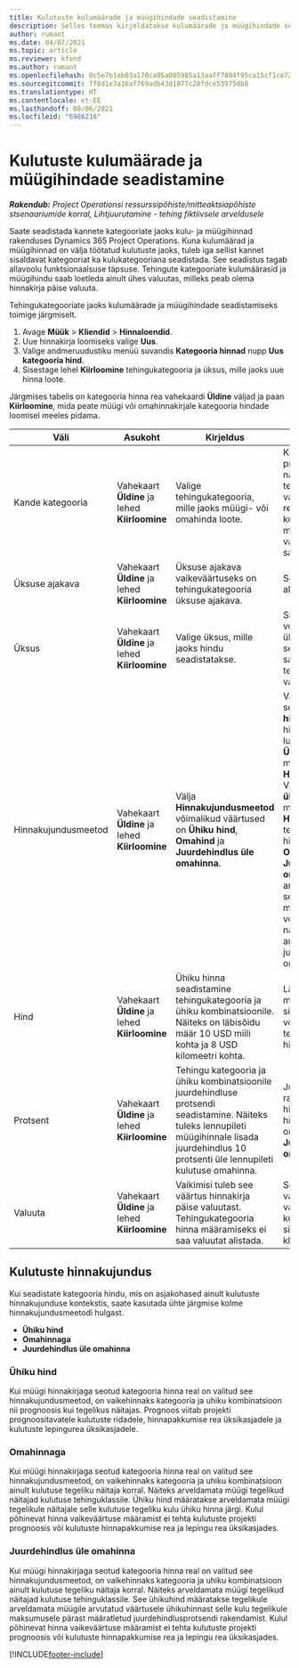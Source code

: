 ```yaml
---
title: Kulutuste kulumäärade ja müügihindade seadistamine
description: Selles teemas kirjeldatakse kulumäärade ja müügihindade seadistamist tehingute ja kulutuste kategooriates.
author: rumant
ms.date: 04/07/2021
ms.topic: article
ms.reviewer: kfend
ms.author: rumant
ms.openlocfilehash: 0c5e7b1ab03a170ca95a005985a13aaff7494f95ca15cf1ce726674ae9a14222
ms.sourcegitcommit: 7f8d1e7a16af769adb43d1877c28fdce53975db8
ms.translationtype: HT
ms.contentlocale: et-EE
ms.lasthandoff: 08/06/2021
ms.locfileid: "6986216"
---
```

# <a name="set-up-cost-and-sales-rates-for-expenses"></a>Kulutuste kulumäärade ja müügihindade seadistamine

_**Rakendub:** Project Operationsi ressurssipõhiste/mitteaktsiapõhiste stsenaariumide korral,  Lihtjuurutamine - tehing fiktiivsele arveldusele_

Saate seadistada kannete kategooriate jaoks kulu- ja müügihinnad rakenduses Dynamics 365 Project Operations. Kuna kulumäärad ja müügihinnad on välja töötatud kulutuste jaoks, tuleb iga sellist kannet sisaldavat kategooriat ka kulukategooriana seadistada. See seadistus tagab allavoolu funktsionaalsuse täpsuse. Tehingute kategooriate kulumäärasid ja müügihindu saab loetleda ainult ühes valuutas, milleks peab olema hinnakirja päise valuuta.

Tehingukategooriate jaoks kulumäärade ja müügihindade seadistamiseks toimige järgmiselt. 

1. Avage **Müük** > **Kliendid** > **Hinnaloendid**.
2. Uue hinnakirja loomiseks valige **Uus**. 
3. Valige andmeruudustiku menüü suvandis **Kategooria hinnad** nupp **Uus kategooria hind**. 
4. Sisestage lehel **Kiirloomine** tehingukategooria ja üksus, mille jaoks uue hinna loote.

Järgmises tabelis on kategooria hinna rea vahekaardi **Üldine** väljad ja paan **Kiirloomine**, mida peate müügi või omahinnakirjale kategooria hindade loomisel meeles pidama.

| Väli | Asukoht | Kirjeldus | Allavoolu mõjud |
| --- | --- | --- | --- |
| Kande kategooria | Vahekaart **Üldine** ja lehed **Kiirloomine** | Valige tehingukategooria, mille jaoks müügi- või omahinda loote. | Kulutuse sissetuleva prognoosi või tegeliku näitaja tehingukategooria vastendatakse selle reaga tehingukategooria kulumäära või müügihinna vaikeväärtuse saamiseks. |
| Üksuse ajakava | Vahekaart **Üldine** ja lehed **Kiirloomine** | Üksuse ajakava vaikeväärtuseks on tehingukategooria üksuse ajakava. | Sellest väljast puudub allavoolu mõju. |
| Üksus | Vahekaart **Üldine** ja lehed **Kiirloomine** | Valige üksus, mille jaoks hindu seadistatakse. | Sissetuleva prognoosi või tegelike näitajate üksus vastendatakse selle rea üksusega, et saada kuluprognoosi või tegeliku näitaja vaikehind. |
| Hinnakujundusmeetod | Vahekaart **Üldine** ja lehed **Kiirloomine** | Välja **Hinnakujundusmeetod** võimalikud väärtused on **Ühiku hind**, **Omahind** ja **Juurdehindlus üle omahinna**. | Valides hinna seadistamise aja **Ühiku hinna**, siis kategooria hinna rea väli **Protsent** lukustub. Kui valitud on **Ühiku hind**, lukustatakse müügi hinnakirja väljad **Hind** ja **Protsent**. Väärtuse **Juurdehindlus üle omahinna** lukustab müügi hinnakirja välja **Hind**. Kulu sissetuleval tegeliku näitaja real viib hinnakujundusmeetod **Omahind** või **Juurdehindlus üle omahinna** vastavale arveldamata müügi reale sellise hinna määramiseni, mis on võrdne kulu tegeliku näitajaga või mida arvestatakse juurdehindlusena üle omahinna. |
| Hind | Vahekaart **Üldine** ja lehed **Kiirloomine** | Ühiku hinna seadistamine tehingukategooria ja ühiku kombinatsioonile. Näiteks on läbisõidu määr 10 USD miili kohta ja 8 USD kilomeetri kohta. | Läbisõidu määr on määr, mille vaikeväärtuseks on sissetuleva prognoosi või kulu tehinguklassi tegeliku näitaja rea ühiku hind või kulu.|
| Protsent | Vahekaart **Üldine** ja lehed **Kiirloomine** | Tehingu kategooria ja ühiku kombinatsioonile juurdehindluse protsendi seadistamine. Näiteks tuleks lennupileti müügihinnale lisada juurdehindlus 10 protsenti üle lennupileti kulutuse omahinna. | Juurdehindlust rakendatakse müügi hinnakirjas ainult siis, kui hinnakujundusmeetodiks on valitud **Juurdehindlus üle omahinna**. |
| Valuuta | Vahekaart **Üldine** ja lehed **Kiirloomine** | Vaikimisi tuleb see väärtus hinnakirja päise valuutast. Tehingukategooria hinna määramiseks ei saa valuutat alistada. | See valuuta on vaikimisi valuuta, mille vaikeväärtuseks on kulude ja müügi sissetuleva kulutehingu klassi tegeliku rea hind. |

## <a name="pricing-methods-for-expenses"></a>Kulutuste hinnakujundus

Kui seadistate kategooria hindu, mis on asjakohased ainult kulutuste hinnakujunduse kontekstis, saate kasutada ühte järgmise kolme hinnakujundusmeetodi hulgast.

- **Ühiku hind**
- **Omahinnaga**
- **Juurdehindlus üle omahinna**

### <a name="price-per-unit"></a>Ühiku hind
Kui müügi hinnakirjaga seotud kategooria hinna real on valitud see hinnakujundusmeetod, on vaikehinnaks kategooria ja uhiku kombinatsioon nii prognoosis kui tegelikus näitajas. Prognoos viitab projekti prognoositavatele kulutuste ridadele, hinnapakkumise rea üksikasjadele ja kulutuste lepingurea üksikasjadele.

### <a name="at-cost"></a>Omahinnaga
Kui müügi hinnakirjaga seotud kategooria hinna real on valitud see hinnakujundusmeetod, on vaikehinnaks kategooria ja uhiku kombinatsioon ainult kulutuse tegeliku näitaja korral. Näiteks arveldamata müügi tegelikud näitajad kulutuse tehinguklassile. Ühiku hind määratakse arveldamata müügi tegelikule näitajale selle kulutuse tegeliku kulu ühiku hinna järgi. Kulul põhinevat hinna vaikeväärtuse määramist ei tehta kulutuste projekti prognoosis või kulutuste hinnapakkumise rea ja lepingu rea üksikasjades.

### <a name="markup-over-cost"></a>Juurdehindlus üle omahinna
Kui müügi hinnakirjaga seotud kategooria hinna real on valitud see hinnakujundusmeetod, on vaikehinnaks kategooria ja uhiku kombinatsioon ainult kulutuse tegeliku näitaja korral. Näiteks arveldamata müügi tegelikud näitajad kulutuse tehinguklassile. See ühikuhind määratakse tegelikule arveldamata müügile arvutatud väärtusele ühikuhinnast selle kulu tegelikule maksumusele pärast määratletud juurdehindlusprotsendi rakendamist. Kulul põhinevat hinna vaikeväärtuse määramist ei tehta kulutuste projekti prognoosis või kulutuste hinnapakkumise rea ja lepingu rea üksikasjades.


[!INCLUDE[footer-include](../includes/footer-banner.md)]
